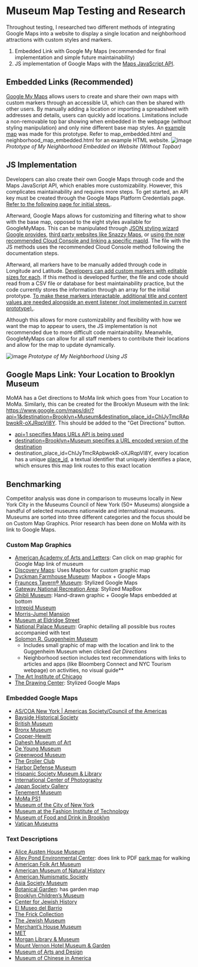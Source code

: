# Museum Map Testing and Research 

Throughout testing, I researched two different methods of integrating Google Maps into a website to display a single location and neighborhood attractions with custom styles and markers. 

1. Embedded Link with Google My Maps (recommended for final implementation and simple future maintainability)
2. JS implementation of Google Maps with the [Maps JavaScript API](https://developers.google.com/maps/documentation/javascript).

## Embedded Links (Recommended)
[Google My Maps](https://www.google.com/maps/d/u/0/) allows users to create and share their own maps with custom markers through an accessible UI, which can then be shared with other users. By manually adding a location or importing a spreadsheet with addresses and details, users can quickly add locations. Limitations include a non-removable top bar showing when embedded in the webpage (without styling manipulation) and only nine different base map styles. An [example map](https://www.google.com/maps/d/u/0/edit?mid=1PEsvvV5_N5PIceTYL67phHOrUpzbjzM&usp=sharing) was made for this prototype. Refer to map_embedded.html and neighborhood_map_embedded.html for an example HTML website.
![image](https://drive.google.com/uc?id=1VOOdSIpr7TB5XEGQTqzOy7ZeSk63PHfT)
*Prototype of My Neighborhood Embedded on Website (Without Topbar)*

## JS Implementation
Developers can also create their own Google Maps through code and the Maps JavaScript API, which enables more customizability. However, this complicates maintainability and requires more steps. To get started, an API key must be created through the Google Maps Platform Credentials page. [Refer to the following page for initial steps.](https://developers.google.com/maps/documentation/embed/quickstart#api-key).

Afterward, Google Maps allows for customizing and filtering what to show with the base map, opposed to the eight styles available for GoogleMyMaps. This can be manipulated through [JSON styling wizard Google provides](https://mapstyle.withgoogle.com/), [third party websites like Snazzy Maps](https://snazzymaps.com/explore), or [using the now recommended Cloud Console and linking a specific mapId](https://developers.google.com/maps/documentation/maps-static/cloud-customization). The file with the JS methods uses the recommended Cloud Console method following the documentation steps. 

Afterward, all markers have to be manually added through code in Longitude and Latitude. [Developers can add custom markers with editable sizes for each](https://developers.google.com/maps/documentation/javascript/custom-markers). If this method is developed further, the file and code should read from a CSV file or database for best maintainability practice, but the code currently stores the information through an array for the initial prototype. [To make these markers interactable, additional title and content values are needed alongside an event listener (not implemented in current prototype).](https://developers.google.com/maps/documentation/javascript/advanced-markers/accessible-markers).

Although this allows for more customizability and flexibility with how we want the map to appear to users, the JS implementation is not recommended due to more difficult code maintainability. Meanwhile, GoogleMyMaps can allow for all staff members to contribute their locations and allow for the map to update dynamically.

![image](https://drive.google.com/uc?id=18qv1d_PIj7yDi4rLzVvJpmVTB1GPMOtx)
*Prototype of My Neighborhood Using JS*

## Google Maps Link: Your Location to Brooklyn Museum
MoMA has a Get directions to MoMa link which goes from Your Location to MoMa. Similarly, this can be created for the Brooklyn Museum with the link: https://www.google.com/maps/dir/?api=1&destination=Brooklyn+Museum&destination_place_id=ChIJyTmcRApbwokR-oXJRqpVI8Y. This should be added to the "Get Directions" button.

- [api=1 specifies Maps URLs API is being used](https://developers.google.com/maps/documentation/urls/get-started)
- [destination=Brooklyn+Museum specifies a URL encoded version of the destination](https://developers.google.com/maps/documentation/urls/get-started#parameters)
- destination_place_id=ChIJyTmcRApbwokR-oXJRqpVI8Y, every location has a unique [place_id](https://developers.google.com/maps/documentation/places/web-service/place-id), a textual identifier that uniquely identifies a place, which ensures this map link routes to this exact location

## Benchmarking
Competitor analysis was done in comparison to museums locally in New York City in the Museums Council of New York (50+ Museums) alongside a handful of selected museums nationwide and international museums. Museums are sorted into three different categories and the focus should be on Custom Map Graphics. Prior research has been done on MoMa with its link to Google Maps. 
  
### Custom Map Graphics
- [American Academy of Arts and Letters](https://www.artsandletters.org/visit): Can click on map graphic for Google Map link of museum
- [Discovery Maps](https://discoverymap.com/princeton-nj): Uses Mapbox for custom graphic map
- [Dyckman Farmhouse Museum](https://dyckmanfarmhouse.org/visit/hours-directions/): Mapbox + Google Maps
- [Fraunces Tavern® Museum](https://www.frauncestavernmuseum.org/admissions): Stylized Google Maps
- [Gateway National Recreation Area](https://www.nps.gov/gate/planyourvisit/maps.htm): Stylized MapBox
- [Ghibli Museum](https://ghibli-park.jp/en/directions/): Hand-drawn graphic + Google Maps embedded at bottom
- [Intrepid Museum](https://intrepidmuseum.org/plan-your-visit/visitor-information)
- [Morris-Jumel Mansion](https://morrisjumel.org/visit/)
- [Museum at Eldridge Street](https://www.eldridgestreet.org/visit)
- [National Palace Museum](https://www.npm.gov.tw/Articles.aspx?sno=03009216&l=2): Graphic detailing all possible bus routes accompanied with text
- [Solomon R. Guggenheim Museum](https://www.guggenheim.org/plan-your-visit/ideas-for-your-visit)
    - Includes small graphic of map with the location and link to the Guggenheim Museum when clicked *Get Directions*
    - Neighborhood section includes text recommendations with links to articles and apps (like Bloomberg Connect and NYC Tourism webpage) on activities, no visual guide**
- [The Art Institute of Chicago](https://www.artic.edu/visit)
- [The Drawing Center](https://drawingcenter.org/visit): Stylized Google Maps

### Embedded Google Maps
- [AS/COA New York | Americas Society/Council of the Americas](https://www.as-coa.org/art)
- [Bayside Historical Society](https://www.baysidehistorical.org/visit-us)
- [British Museum](https://www.britishmuseum.org/visit#getting-here)
- [Bronx Museum](https://bronxmuseum.org/visit/)
- [Cooper-Hewitt](https://www.cooperhewitt.org/visit/getting-here/)
- [Dahesh Museum of Art](https://www.daheshmuseum.org/visit/)
- [De Young Museum](https://www.famsf.org/visit/getting-to-the-de-young)
- [Greenwood Museum](https://www.green-wood.com/visit/)
- [The Grolier Club](https://www.grolierclub.org/Default.aspx?p=DynamicModule&pageid=384820&ssid=322441&vnf=1)
- [Harbor Defense Museum](https://history.army.mil/museums/IMCOM/fortHamilton/index.html#visit)
- [Hispanic Society Museum & Library](https://hispanicsociety.org/visit/visitor-information/)
- [International Center of Photography](https://www.icp.org/visit)
- [Japan Society Gallery](https://japansociety.org/about/visit-us/)
- [Tenement Museum](https://www.tenement.org/plan-a-visit/)
- [MoMa PS1](https://www.momaps1.org/visit)
- [Museum of the City of New York](https://www.mcny.org/visit)
- [Museum at the Fashion Institute of Technology](https://www.fitnyc.edu/museum/visit/index.php)
- [Museum of Food and Drink in Brooklyn](https://www.mofad.org/location)
- [Vatican Museums](https://www.museivaticani.va/content/museivaticani/en/info/come-raggiungerci.html)

### Text Descriptions
- [Alice Austen House Museum](https://aliceausten.org/planyourvisit/)
- [Alley Pond Environmental Center](https://www.alleypond.org/your-visit.html): does link to PDF [park map](https://www.alleypond.org/uploads/1/2/8/3/128396335/alley-pond-park-trail-guide__57d311db0b919_1.pdf) for walking
- [American Folk Art Museum](https://folkartmuseum.org/news/visitor-guidelines/)
- [American Museum of Natural History](https://www.amnh.org/plan-your-visit)
- [American Numismatic Society](https://www.google.com/search?q=the+american+numismatic+society+visit&sca_esv=ee550f040f73c7f6&sca_upv=1&sxsrf=ADLYWIKi_GZmPorZDh_0SZyOPvjYGcnOzA%3A1718130527241&ei=X5doZvy4Du2hptQPs8SKqAQ&ved=0ahUKEwi85IP-ltSGAxXtkIkEHTOiAkUQ4dUDCBA&uact=5&oq=the+american+numismatic+society+visit&gs_lp=Egxnd3Mtd2l6LXNlcnAiJXRoZSBhbWVyaWNhbiBudW1pc21hdGljIHNvY2lldHkgdmlzaXQyBRAhGKABMgUQIRigATIFECEYoAEyBRAhGKABSLMGUERYrwVwAXgBkAEAmAF7oAGdBKoBAzQuMrgBA8gBAPgBAZgCB6ACrwTCAgoQABiwAxjWBBhHwgINEAAYsAMY1gQYRxjJA8ICDhAAGIAEGLADGJIDGIoFwgIFEAAYgATCAgYQABgWGB7CAgsQABiABBiGAxiKBcICCBAAGIAEGKIEwgIFECEYqwLCAgUQIRifBZgDAIgGAZAGCZIHAzUuMqAH5CA&sclient=gws-wiz-serp)
- [Asia Society Museum](https://asiasociety.org/new-york/plan-your-visit)
- [Botanical Garden](https://www.nybg.org/visit/): has garden map
- [Brooklyn Children’s Museum](https://www.brooklynkids.org/visit/)
- [Center for Jewish History](https://www.cjh.org/visit/plan-your-visit)
- [El Museo del Barrio](https://www.elmuseo.org/plan-your-visit/)
- [The Frick Collection](https://www.frick.org/visit)
- [The Jewish Museum](https://thejewishmuseum.org/visit)
- [Merchant’s House Museum](https://merchantshouse.org/visit/)
- [MET](https://www.metmuseum.org/plan-your-visit)
- [Morgan Library & Museum](https://www.themorgan.org/visit)
- [Mount Vernon Hotel Museum & Garden](https://mvhm.org/visit/)
- [Museum of Arts and Design](https://madmuseum.org/visit)
- [Museum of Chinese in America](https://www.mocanyc.org/visit/museum-virtual-tour/)
